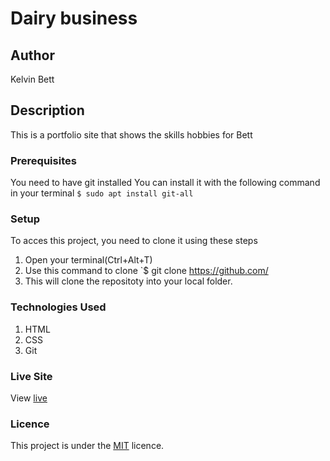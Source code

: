 # Dairy business
## Author
Kelvin Bett
## Description
This is a portfolio site that shows the skills hobbies for Bett
### Prerequisites
You need to have git installed
You can install it with the following command in your terminal
`$ sudo apt install git-all`
### Setup
To acces this project, you need to clone it using these steps
1. Open your terminal(Ctrl+Alt+T)
2. Use this command to clone `$ git clone https://github.com/
3. This will clone the repositoty into your local folder.
### Technologies Used
1. HTML
2. CSS
4. Git
### Live Site
View [live](/)
### Licence
This project is under the  [MIT](LICENCE) licence.
